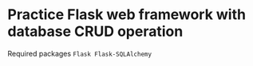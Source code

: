 # Practice Flask web framework with database CRUD operation

Required packages
`Flask Flask-SQLAlchemy`
